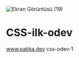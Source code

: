 ![Ekran Görüntüsü (19)](https://user-images.githubusercontent.com/109747427/188610415-b60c842f-a22e-48a5-81fe-8f663343c034.png)
# CSS-ilk-odev
www.patika.dev css-odev-1
